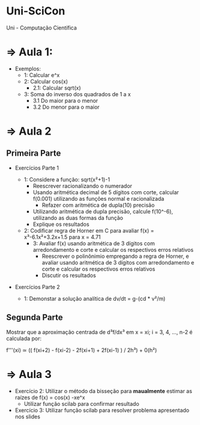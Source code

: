 # Uni-SciCon
Uni - Computação Científica

# => Aula 1:
- Exemplos:
  - 1: Calcular e^x
  - 2: Calcular cos(x)
    - 2.1: Calcular sqrt(x)
  - 3: Soma do inverso dos quadrados de 1 a x
    - 3.1 Do maior para o menor
    - 3.2 Do menor para o maior

# => Aula 2
## Primeira Parte
- Exercícios Parte 1
  - 1: Considere a função: sqrt(x²+1)-1
    - Reescrever racionalizando o numerador
    - Usando aritmética decimal de 5 dígitos com corte, calcular f(0.001) utilizando as funções normal e racionalizada
      - Refazer com aritmética de dupla(10) precisão
    - Utilizando aritmética de dupla precisão, calcule f(10^-6), utilizando as duas formas da função
    - Explique os resultados
  - 2: Codificar regra de Horner em C para avaliar f(x) = x³-6.1x²+3.2x+1.5 para x = 4.71
    - 3: Avaliar f(x) usando aritmética de 3 dígitos com arredondamento e corte e calcular os respectivos erros relativos
      - Reescrever o polinônimio empregando a regra de Horner, e avaliar usando aritmética de 3 dígitos com arredondamento e corte e calcular os respectivos erros relativos
      - Discutir os resultados

- Exercícios Parte 2
  - 1: Demonstar a solução analítica de dv/dt = g-(cd * v²/m)

## Segunda Parte
  Mostrar que a aproximação centrada de d³f/dx³ em x = xi; i = 3, 4, ..., n-2 é calculada por:
  
  f'''(xi) ≃ (( f(xi+2) - f(xi-2) - 2f(xi+1) + 2f(xi-1) ) / 2h³) + 0(h²)

# => Aula 3
  - Exercício 2: Utilizar o método da bisseção para **maualmente** estimar as raízes de f(x) = cos(x) -xe^x
    - Utilizar função scilab para confirmar resultado
  - Exercício 3: Utilizar função scilab para resolver problema apresentado nos slides
